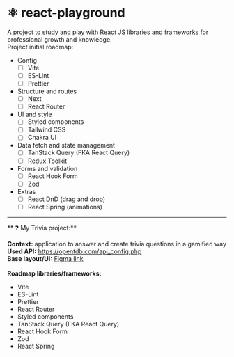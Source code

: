 # ⚛️ react-playground

A project to study and play with React JS libraries and frameworks for professional growth and knowledge.<br>
Project initial roadmap:

- Config
  - [ ] Vite
  - [ ] ES-Lint
  - [ ] Prettier
- Structure and routes
  - [ ] Next
  - [ ] React Router
- UI and style
  - [ ] Styled components
  - [ ] Tailwind CSS
  - [ ] Chakra UI
- Data fetch and state management
  - [ ] TanStack Query (FKA React Query)
  - [ ] Redux Toolkit
- Forms and validation
  - [ ] React Hook Form
  - [ ] Zod
- Extras
  - [ ] React DnD (drag and drop)
  - [ ] React Spring (animations)

---

** :question: My Trivia project:**

**Context:** application to answer and create trivia questions in a gamified way<br>
**Used API:** https://opentdb.com/api_config.php<br>
**Base layout/UI:** [Figma link](https://www.figma.com/file/tropeJkxPdLftEnKXuvTgP/My-Trivia?type=design&t=wvuCwDbyJ7mw3Tfl-6)<br><br>
**Roadmap libraries/frameworks:**<br>

- Vite
- ES-Lint
- Prettier
- React Router
- Styled components
- TanStack Query (FKA React Query)
- React Hook Form
- Zod
- React Spring
